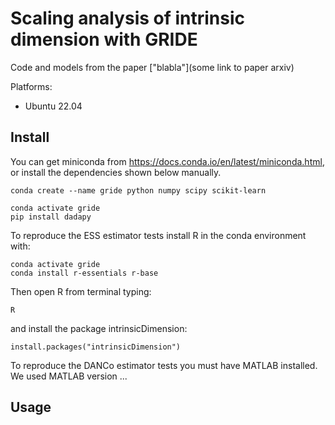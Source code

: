 # Scaling analysis of intrinsic dimension with GRIDE

Code and models from the paper ["blabla"](some link to paper arxiv)

Platforms:

- Ubuntu 22.04

## Install

You can get miniconda from https://docs.conda.io/en/latest/miniconda.html, or install the dependencies shown below manually.

```
conda create --name gride python numpy scipy scikit-learn
```

```
conda activate gride
pip install dadapy
```

To reproduce the ESS estimator tests install R in the conda environment with: 
```
conda activate gride
conda install r-essentials r-base
```
Then open R from terminal typing:
```
R
```
and install the package intrinsicDimension:
```
install.packages("intrinsicDimension")
```
To reproduce the DANCo estimator tests you must have MATLAB installed. We used MATLAB version ...


## Usage
